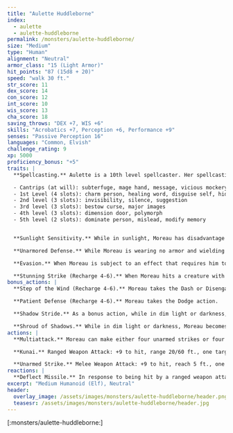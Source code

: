 ```yaml
---
title: "Aulette Huddleborne"
index:
  - aulette
  - aulette-huddleborne
permalink: /monsters/aulette-huddleborne/
size: "Medium"
type: "Human"
alignment: "Neutral"
armor_class: "15 (Light Armor)"
hit_points: "87 (15d8 + 20)"
speed: "walk 30 ft."
str_score: 11
dex_score: 14
con_score: 12
int_score: 10
wis_score: 13
cha_score: 18
saving_throws: "DEX +7, WIS +6"
skills: "Acrobatics +7, Perception +6, Performance +9"
senses: "Passive Perception 16"
languages: "Common, Elvish"
challenge_rating: 9
xp: 5000
proficiency_bonus: "+5"
traits: |
  **Spellcasting.** Aulette is a 10th level spellcaster. Her spellcasting ability is Charisma (spell save DC 17, +9 to hit with spell attacks). She has the following spells prepared:

  - Cantrips (at will): subterfuge, mage hand, message, vicious mockery
  - 1st Level (4 slots): charm person, healing word, disguise self, hideous laughter
  - 2nd level (3 slots): invisibility, silence, suggestion
  - 3rd level (3 slots): bestow curse, major images
  - 4th level (3 slots): dimension door, polymorph
  - 5th level (2 slots): dominate person, mislead, modify memory


  **Sunlight Sensitivity.** While in sunlight, Moreau has disadvantage on attack rolls, as well as on Wisdom (Perception) checks that rely on sight.

  **Unarmored Defense.** While Moreau is wearing no armor and wielding no shield, his AC includes its Wisdom modifier.

  **Evasion.** When Moreau is subject to an effect that requires him to make a Dexterity saving throw to take half damage, he instead takes no damage on success and half damage on failure.

  **Stunning Strike (Recharge 4-6).** When Moreau hits a creature with an unarmed strike, the target must succeed on a DC 16 Constitution saving throw or be stunned until the end of his next turn.
bonus_actions: |
  **Step of the Wind (Recharge 4-6).** Moreau takes the Dash or Disengage action.

  **Patient Defense (Recharge 4-6).** Moreau takes the Dodge action.

  **Shadow Stride.** As a bonus action, while in dim light or darkness, Moreau can teleport up to 30 feet to an unoccupied space he can see that is also in dim light or darkness.

  **Shroud of Shadows.** While in dim light or darkness, Moreau becomes invisible. He remains invisible until he makes an attack, casts a spell, or is in an area of bright light.
actions: |
  **Multiattack.** Moreau can make either four unarmed strikes or four kunai attacks.

  **Kunai.** Ranged Weapon Attack: +9 to hit, range 20/60 ft., one target. Hit: 6 (1d4 + 4) piercing damage.

  **Unarmed Strike.** Melee Weapon Attack: +9 to hit, reach 5 ft., one target. Hit: 8 (1d8 + 4) bludgeoning damage.
reactions: |
  **Deflect Missile.** In response to being hit by a ranged weapon attack, Moreau can deflect the missile. The damage he takes from the attack is reduced by 10 (1d10 + 5). If the damage is reduced to 0, Moreau catches the missile if it’s small enough to hold in one hand and he has a hand free.
excerpt: "Medium Humanoid (Elf), Neutral"
header:
  overlay_image: /assets/images/monsters/aulette-huddleborne/header.png
  teasesr: /assets/images/monsters/aulette-huddleborne/header.jpg
---
```


[:monsters/aulette-huddleborne:]
